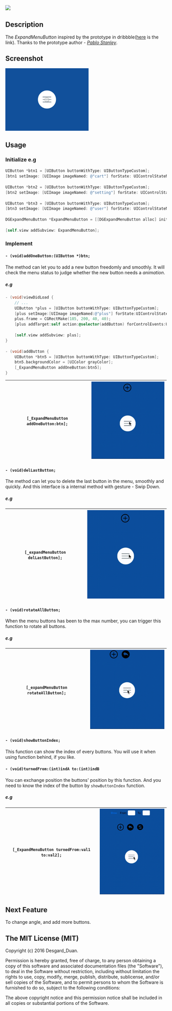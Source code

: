 ![](http://7xwh85.com1.z0.glb.clouddn.com/background.png)
## Description

The *ExpandMenuButton* inspired by the prototype in dribbble([here](https://dribbble.com/shots/2793664-Expanding-Menu) is the link). Thanks to the prototype author - [*Pablo Stanley*](https://dribbble.com/pablostanley).

## Screenshot

<img src="/Screenshot/DGExpandMenu-o.gif" alt="img" width="260px">


## Usage

### Initialize e.g

```Objective-C
UIButton *btn1 = [UIButton buttonWithType: UIButtonTypeCustom];
[btn1 setImage: [UIImage imageNamed: @"cart"] forState: UIControlStateNormal];

UIButton *btn2 = [UIButton buttonWithType: UIButtonTypeCustom];
[btn2 setImage: [UIImage imageNamed: @"setting"] forState: UIControlStateNormal];

UIButton *btn3 = [UIButton buttonWithType: UIButtonTypeCustom];
[btn3 setImage: [UIImage imageNamed: @"user"] forState: UIControlStateNormal];

DGExpandMenuButton *ExpandMenuButton = [[DGExpandMenuButton alloc] initWithFrame: CGRectMake(self.view.frame.size.width / 2 - 40, 360, 80, 80) superView: self.view  andObjects: btn1, btn2, btn3, nil];

[self.view addSubview: ExpandMenuButton];
```

### Implement  

#### `- (void)addOneButton:(UIButton *)btn;`

The method can let you to add a new button freedomly and smoothly. It will check the menu status to judge whether the new button needs a *animation*. 

##### e.g

```Objective-C
- (void)viewDidLoad {
    // ...
    UIButton *plus = [UIButton buttonWithType: UIButtonTypeCustom];
    [plus setImage:[UIImage imageNamed:@"plus"] forState:UIControlStateNormal];
    plus.frame = CGRectMake(185, 200, 40, 40);
    [plus addTarget:self action:@selector(addButton) forControlEvents:UIControlEventTouchUpInside];
    
    [self.view addSubview: plus];
}

- (void)addButton {
    UIButton *btn5 = [UIButton buttonWithType: UIButtonTypeCustom];
    btn5.backgroundColor = [UIColor grayColor];
    [_ExpandMenuButton addOneButton:btn5];
}
```

| ```[_ExpandMenuButton addOneButton:btn];``` | <img src="/Screenshot/DGExpandMenu.gif" alt="img" width="260px"> |
| --- | --- |

#### `- (void)delLastButton;`

The method can let you to delete the last button in the menu, smoothly and quickly. And this interface is a internal method with gesture - Swip Down.

##### e.g

| ```[_expandMenuButton delLastButton];``` | <img src="/Screenshot/DGExpandMenuDel.gif" alt="img" width="260px"> |
| --- | --- |


#### `- (void)rotateAllButton;`

When the menu buttons has been to the max number, you can trigger this function to rotate all buttons.

##### e.g


| ```[_expandMenuButton rotateAllButton];``` | <img src="/Screenshot/DGExpandMenuRot.gif" alt="img" width="260px"> |
| --- | --- |

#### `- (void)showButtonIndex;`

This function can show the index of every buttons. You will use it when using function behind, if you like.

#### `- (void)turnedFrom:(int)indA to:(int)indB `

You can exchange position the buttons' position by this function. And you need to know the index of the button by `showButtonIndex` function.

##### e.g

| ```[_ExpandMenuButton turnedFrom:val1 to:val2];``` | <img src="/Screenshot/DGExpandMenuExc.gif" alt="img" width="260px"> |
| --- | --- |


## Next Feature

To change angle, and add more buttons.

## The MIT License (MIT)

Copyright (c) 2016 Desgard_Duan.

Permission is hereby granted, free of charge, to any person obtaining a copy
of this software and associated documentation files (the "Software"), to deal
in the Software without restriction, including without limitation the rights
to use, copy, modify, merge, publish, distribute, sublicense, and/or sell
copies of the Software, and to permit persons to whom the Software is
furnished to do so, subject to the following conditions:

The above copyright notice and this permission notice shall be included in all
copies or substantial portions of the Software.



